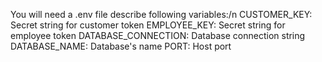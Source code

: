 You will need a .env file describe following variables:/n
CUSTOMER_KEY: Secret string for customer token
EMPLOYEE_KEY: Secret string for employee token
DATABASE_CONNECTION: Database connection string
DATABASE_NAME: Database's name
PORT: Host port
